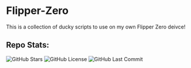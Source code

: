 # Flipper-Zero

This is a collection of ducky scripts to use on my own Flipper Zero deivce!

## Repo Stats:

![GitHub Stars](https://img.shields.io/github/stars/jayden-hobbs/Flipper-Zero?style=for-the-badge&logo=github&color=lightblue)
![GitHub License](https://img.shields.io/github/license/jayden-hobbs/Flipper-Zero?style=for-the-badge&logo=open-source-initiative&color=pink&messageColor=white)
![GitHub Last Commit](https://img.shields.io/github/last-commit/jayden-hobbs/Flipper-Zero?style=for-the-badge&logo=git&color=yellow)

